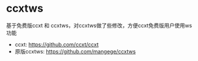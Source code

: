 # ccxtws
基于免费版ccxt 和 ccxtws，对ccxtws做了些修改，方便ccxt免费版用户使用ws功能  

* ccxt: https://github.com/ccxt/ccxt
* 原版ccxtws: https://github.com/mangege/ccxtws